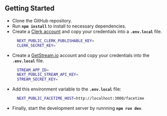 ## Getting Started
- Clone the GitHub repository.
- Run **`npm install`** to install to necessary dependencies.
- Create a [Clerk account](https://clerk.com/) and copy your credentials into a **`.env.local`** file.
  ```bash
    NEXT_PUBLIC_CLERK_PUBLISHABLE_KEY=
    CLERK_SECRET_KEY= 
  ```
- Create a [GetStream.io](https://getstream.io/) account and copy your credentials into the **`.env.local`** file.
  ```bash
    STREAM_APP_ID=
    NEXT_PUBLIC_STREAM_API_KEY=
    STREAM_SECRET_KEY=
  ```
- Add this environment variable to the **`.env.local`** file:
  ```bash
    NEXT_PUBLIC_FACETIME_HOST=http://localhost:3000/facetime
  ```
- Finally, start the development server by runnning **`npm run dev`**.
